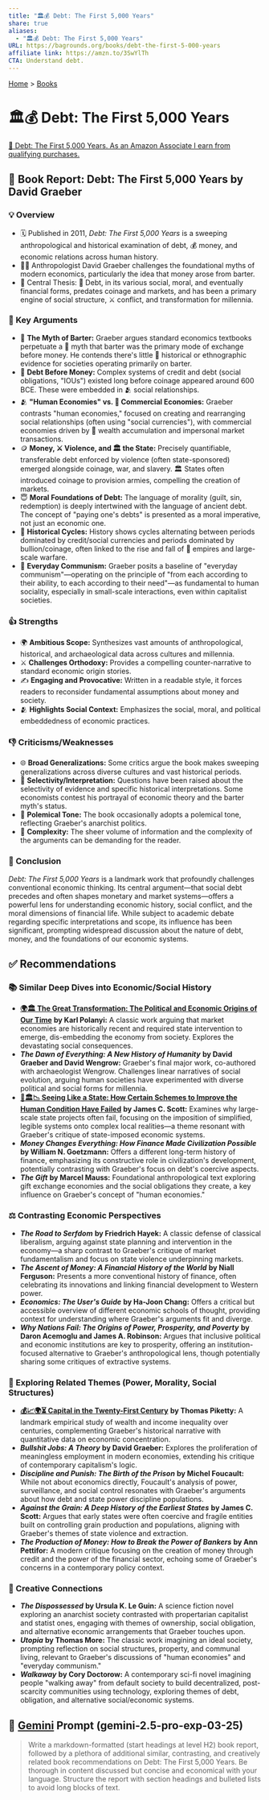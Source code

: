 ```yaml
---
title: "🏛️💰 Debt: The First 5,000 Years"
share: true
aliases:
  - "🏛️💰 Debt: The First 5,000 Years"
URL: https://bagrounds.org/books/debt-the-first-5-000-years
affiliate link: https://amzn.to/3SwYlTh
CTA: Understand debt.
---
```

[Home](../index.md) > [Books](./index.md)  
# 🏛️💰 Debt: The First 5,000 Years  
[🛒 Debt: The First 5,000 Years. As an Amazon Associate I earn from qualifying purchases.](https://amzn.to/3SwYlTh)  
  
## 📖 Book Report: Debt: The First 5,000 Years by David Graeber  
  
### 💡 Overview  
* 🗓️ Published in 2011, *Debt: The First 5,000 Years* is a sweeping anthropological and historical examination of debt, 💰 money, and economic relations across human history.  
* 🧑‍🏫 Anthropologist David Graeber challenges the foundational myths of modern economics, particularly the idea that money arose from barter.  
* 🎯 Central Thesis: 📜 Debt, in its various social, moral, and eventually financial forms, predates coinage and markets, and has been a primary engine of social structure, ⚔️ conflict, and transformation for millennia.  
  
### 🔑 Key Arguments  
* 🤝 **The Myth of Barter:** Graeber argues standard economics textbooks perpetuate a 📜 myth that barter was the primary mode of exchange before money. He contends there's little 🧐 historical or ethnographic evidence for societies operating primarily on barter.  
* 💸 **Debt Before Money:** Complex systems of credit and debt (social obligations, "IOUs") existed long before coinage appeared around 600 BCE. These were embedded in 🫂 social relationships.  
* 🫂 **"Human Economies" vs. 🏢 Commercial Economies:** Graeber contrasts "human economies," focused on creating and rearranging social relationships (often using "social currencies"), with commercial economies driven by 🤑 wealth accumulation and impersonal market transactions.  
* 🪙 **Money, ⚔️ Violence, and 🏛️ the State:** Precisely quantifiable, transferable debt enforced by violence (often state-sponsored) emerged alongside coinage, war, and slavery. 🏛️ States often introduced coinage to provision armies, compelling the creation of markets.  
* 😇 **Moral Foundations of Debt:** The language of morality (guilt, sin, redemption) is deeply intertwined with the language of ancient debt. The concept of "paying one's debts" is presented as a moral imperative, not just an economic one.  
* 🔄 **Historical Cycles:** History shows cycles alternating between periods dominated by credit/social currencies and periods dominated by bullion/coinage, often linked to the rise and fall of 👑 empires and large-scale warfare.  
* 🤝 **Everyday Communism:** Graeber posits a baseline of "everyday communism"—operating on the principle of "from each according to their ability, to each according to their need"—as fundamental to human sociality, especially in small-scale interactions, even within capitalist societies.  
  
### 👍 Strengths  
* 🌍 **Ambitious Scope:** Synthesizes vast amounts of anthropological, historical, and archaeological data across cultures and millennia.  
* ⚔️ **Challenges Orthodoxy:** Provides a compelling counter-narrative to standard economic origin stories.  
* ✍️ **Engaging and Provocative:** Written in a readable style, it forces readers to reconsider fundamental assumptions about money and society.  
* 🫂 **Highlights Social Context:** Emphasizes the social, moral, and political embeddedness of economic practices.  
  
### 👎 Criticisms/Weaknesses  
* 🌐 **Broad Generalizations:** Some critics argue the book makes sweeping generalizations across diverse cultures and vast historical periods.  
* 🔎 **Selectivity/Interpretation:** Questions have been raised about the selectivity of evidence and specific historical interpretations. Some economists contest his portrayal of economic theory and the barter myth's status.  
* 📣 **Polemical Tone:** The book occasionally adopts a polemical tone, reflecting Graeber's anarchist politics.  
* 🤯 **Complexity:** The sheer volume of information and the complexity of the arguments can be demanding for the reader.  
  
### 📝 Conclusion  
*Debt: The First 5,000 Years* is a landmark work that profoundly challenges conventional economic thinking. Its central argument—that social debt precedes and often shapes monetary and market systems—offers a powerful lens for understanding economic history, social conflict, and the moral dimensions of financial life. While subject to academic debate regarding specific interpretations and scope, its influence has been significant, prompting widespread discussion about the nature of debt, money, and the foundations of our economic systems.  
  
## ✅ Recommendations  
  
### 📚 Similar Deep Dives into Economic/Social History  
* **[🌍🏛️ The Great Transformation: The Political and Economic Origins of Our Time](./the-great-transformation-the-political-and-economic-origins-of-our-time.md)** **by Karl Polanyi:** A classic work arguing that market economies are historically recent and required state intervention to emerge, dis-embedding the economy from society. Explores the devastating social consequences.  
* ***The Dawn of Everything: A New History of Humanity*** **by David Graeber and David Wengrow:** Graeber's final major work, co-authored with archaeologist Wengrow. Challenges linear narratives of social evolution, arguing human societies have experimented with diverse political and social forms for millennia.  
* **[📖🏛️📉 Seeing Like a State: How Certain Schemes to Improve the Human Condition Have Failed](./seeing-like-a-state-how-certain-schemes-to-improve-the-human-condition-have-failed.md)** **by James C. Scott:** Examines why large-scale state projects often fail, focusing on the imposition of simplified, legible systems onto complex local realities—a theme resonant with Graeber's critique of state-imposed economic systems.  
* ***Money Changes Everything: How Finance Made Civilization Possible*** **by William N. Goetzmann:** Offers a different long-term history of finance, emphasizing its constructive role in civilization's development, potentially contrasting with Graeber's focus on debt's coercive aspects.  
* ***The Gift*** **by Marcel Mauss:** Foundational anthropological text exploring gift exchange economies and the social obligations they create, a key influence on Graeber's concept of "human economies."  
  
### ⚖️ Contrasting Economic Perspectives  
* ***The Road to Serfdom*** **by Friedrich Hayek:** A classic defense of classical liberalism, arguing against state planning and intervention in the economy—a sharp contrast to Graeber's critique of market fundamentalism and focus on state violence underpinning markets.  
* ***The Ascent of Money: A Financial History of the World*** **by Niall Ferguson:** Presents a more conventional history of finance, often celebrating its innovations and linking financial development to Western power.  
* ***Economics: The User's Guide*** **by Ha-Joon Chang:** Offers a critical but accessible overview of different economic schools of thought, providing context for understanding where Graeber's arguments fit and diverge.  
* ***Why Nations Fail: The Origins of Power, Prosperity, and Poverty*** **by Daron Acemoglu and James A. Robinson:** Argues that inclusive political and economic institutions are key to prosperity, offering an institution-focused alternative to Graeber's anthropological lens, though potentially sharing some critiques of extractive systems.  
  
### 🤔 Exploring Related Themes (Power, Morality, Social Structures)  
* **[💰📈🌍⏳ Capital in the Twenty-First Century](./capital-in-the-twenty-first-century.md)** **by Thomas Piketty:** A landmark empirical study of wealth and income inequality over centuries, complementing Graeber's historical narrative with quantitative data on economic concentration.  
* ***Bullshit Jobs: A Theory*** **by David Graeber:** Explores the proliferation of meaningless employment in modern economies, extending his critique of contemporary capitalism's logic.  
* ***Discipline and Punish: The Birth of the Prison*** **by Michel Foucault:** While not about economics directly, Foucault's analysis of power, surveillance, and social control resonates with Graeber's arguments about how debt and state power discipline populations.  
* ***Against the Grain: A Deep History of the Earliest States*** **by James C. Scott:** Argues that early states were often coercive and fragile entities built on controlling grain production and populations, aligning with Graeber's themes of state violence and extraction.  
* ***The Production of Money: How to Break the Power of Bankers*** **by Ann Pettifor:** A modern critique focusing on the creation of money through credit and the power of the financial sector, echoing some of Graeber's concerns in a contemporary policy context.  
  
### 🎨 Creative Connections  
* ***The Dispossessed*** **by Ursula K. Le Guin:** A science fiction novel exploring an anarchist society contrasted with propertarian capitalist and statist ones, engaging with themes of ownership, social obligation, and alternative economic arrangements that Graeber touches upon.  
* ***Utopia*** **by Thomas More:** The classic work imagining an ideal society, prompting reflection on social structures, property, and communal living, relevant to Graeber's discussions of "human economies" and "everyday communism."  
* ***Walkaway*** **by Cory Doctorow:** A contemporary sci-fi novel imagining people "walking away" from default society to build decentralized, post-scarcity communities using technology, exploring themes of debt, obligation, and alternative social/economic systems.  
  
## 💬 [Gemini](../software/gemini.md) Prompt (gemini-2.5-pro-exp-03-25)  
> Write a markdown-formatted (start headings at level H2) book report, followed by a plethora of additional similar, contrasting, and creatively related book recommendations on Debt: The First 5,000 Years. Be thorough in content discussed but concise and economical with your language. Structure the report with section headings and bulleted lists to avoid long blocks of text.